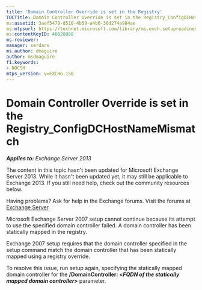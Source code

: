 ```yaml
---
title: 'Domain Controller Override is set in the Registry'
TOCTitle: Domain Controller Override is set in the Registry_ConfigDCHostNameMismatch
ms:assetid: 3aef5470-d510-4b59-a4b6-36d274a984ae
ms:mtpsurl: https://technet.microsoft.com/library/ms.exch.setupreadiness.configdchostnamemismatch(v=EXCHG.150)
ms:contentKeyID: 46628888
ms.reviewer: 
manager: serdars
ms.author: dmaguire
author: msdmaguire
f1.keywords:
- NOCSH
mtps_version: v=EXCHG.150
---
```


# Domain Controller Override is set in the Registry\_ConfigDCHostNameMismatch

_**Applies to:** Exchange Server 2013_

The content in this topic hasn't been updated for Microsoft Exchange Server 2013. While it hasn't been updated yet, it may still be applicable to Exchange 2013. If you still need help, check out the community resources below.

Having problems? Ask for help in the Exchange forums. Visit the forums at [Exchange Server](https://go.microsoft.com/fwlink/p/?linkid=60612).

Microsoft Exchange Server 2007 setup cannot continue because its attempt to use the specified domain controller failed. A domain controller has been statically mapped in the registry.

Exchange 2007 setup requires that the domain controller specified in the setup command match the domain controller that has been statically mapped using a registry override.

To resolve this issue, run setup again, specifying the statically mapped domain controller for the **/DomainController: \<***FQDN of the* *statically mapped domain controller***\>** parameter.
